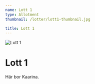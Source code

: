 ```yaml
---
name: Lott 1
type: Allotment
thumbnail: /lotter/lott1-thumbnail.jpg

title: Lott 1
---
```

![Lott 1](/lotter/lott1.jpg#left)

# Lott 1

Här bor Kaarina.
